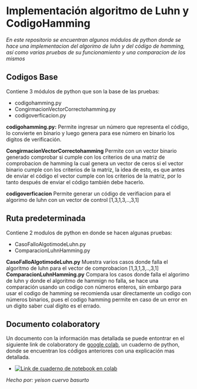 # Implementación  algoritmo de Luhn y CodigoHamming

_En este repositorio se encuentran algunos módulos de python donde se hace una implementacion del algorimo de luhn y del código de hamming, así como varias pruebas de su funcionamiento y una comparacion de los mismos_

## Codigos Base

Contiene 3 módulos de python que son la base de las pruebas:

+ codigohamming.py
+ CongirmacionVectorCorrectohamming.py
+ codigoverficacion.py

**codigohamming.py:** Permite ingresar un número que representa el código, lo convierte en binario y luego genera para ese número en binario los digitos de verificación.

**CongirmacionVectorCorrectohamming** Permite con un vector binario generado comprobar si cumple con los criterios de una matriz de comprobacion de hamming la cual genera un vector de ceros si el vector binario cumple con los criterios de la matriz, la idea de esto, es que antes de enviar el código el vector cumple con los criterios de la matriz, por lo tanto después de enviar el código también debe hacerlo.

**codigoverficacion** Permite generar un código de verifiacion para el algorimo de luhn con un vector de control [1,3,1,3,..,3,1]

## Ruta predeterminada

Contiene 2 modulos de python en donde se hacen algunas pruebas:

+ CasoFalloAlgotimodeLuhn.py
+ ComparacionLuhnHamming.py

**CasoFalloAlgotimodeLuhn.py** Muestra varios casos donde falla el algoritmo de luhn para el vector de comprobacion [1,3,1,3,..,3,1]
**ComparacionLuhnHamming.py** Compara los casos donde falla el algorimo de luhn y donde el algoritmo de hammign no falla, se hace una comparación usando un codigo con números enteros, sin embargo para usar el codigo de hamming se recomienda usar directamente un codigo con números binarios, pues el codigo hamming permite en caso de un error en un digito saber cual digito es el errado.

## Documento colaboratory

Un documento con la información mas detallada se puede entontrar en el siguiente link de colaboratory de [google colab](https://colab.research.google.com/notebooks/intro.ipynb#recent=true), un cuaderno de python, donde se encuentran los códigos anteriores con una explicación mas detallada.

+ [![Link de cuaderno de notebook en colab](https://colab.research.google.com/assets/colab-badge.svg)](https://colab.research.google.com/drive/1b5oWEBxpD90aoT4fA5ET8MupgAaz97QR?usp=sharing)

_Hecho por: yeison cuervo basurto_
